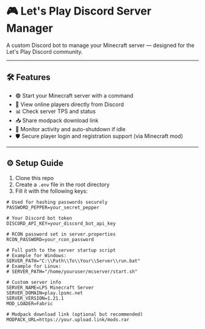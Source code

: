 # 🎮 Let's Play Discord Server Manager

A custom Discord bot to manage your Minecraft server — designed for the Let's Play Discord community.

---

## 🛠 Features

- 🟢 Start your Minecraft server with a command  
- 💬 View online players directly from Discord  
- 📊 Check server TPS and status  
- 📥 Share modpack download link  
- 📡 Monitor activity and auto-shutdown if idle  
- 🛡️ Secure player login and registration support (via Minecraft mod)

---

## ⚙️ Setup Guide

1. Clone this repo  
2. Create a `.env` file in the root directory  
3. Fill it with the following keys:

```env
# Used for hashing passwords securely
PASSWORD_PEPPER=your_secret_pepper

# Your Discord bot token
DISCORD_API_KEY=your_discord_bot_api_key

# RCON password set in server.properties
RCON_PASSWORD=your_rcon_password

# Full path to the server startup script
# Example for Windows:
SERVER_PATH="C:\\Path\\To\\Your\\Server\\run.bat"
# Example for Linux:
# SERVER_PATH="/home/youruser/mcserver/start.sh"

# Custom server info
SERVER_NAME=LPS Minecraft Server
SERVER_DOMAIN=play.lpsmc.net
SERVER_VERSION=1.21.1
MOD_LOADER=Fabric

# Modpack download link (optional but recommended)
MODPACK_URL=https://your.upload.link/mods.rar
